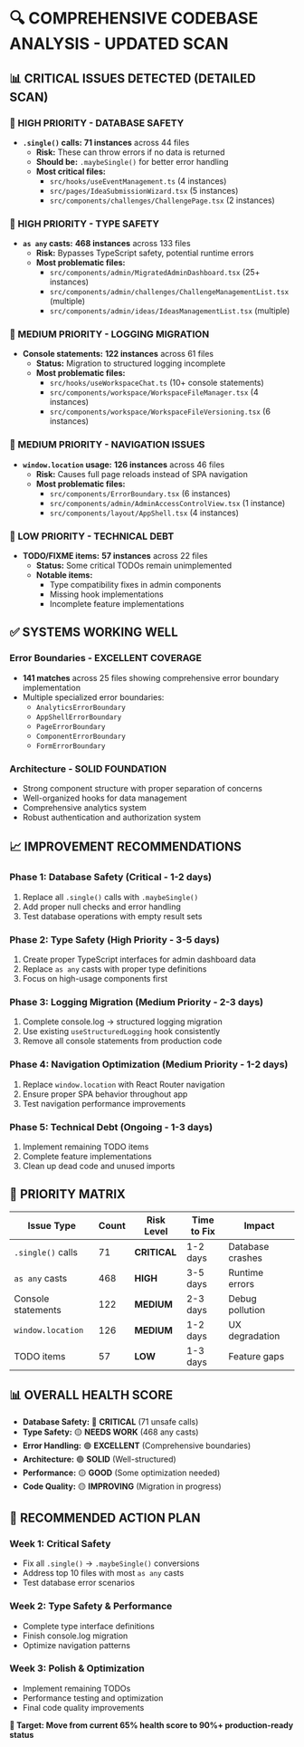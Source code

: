 # 🔍 COMPREHENSIVE CODEBASE ANALYSIS - UPDATED SCAN

## **📊 CRITICAL ISSUES DETECTED (DETAILED SCAN)**

### **🚨 HIGH PRIORITY - DATABASE SAFETY**
- **`.single()` calls:** **71 instances** across 44 files
  - **Risk:** These can throw errors if no data is returned
  - **Should be:** `.maybeSingle()` for better error handling
  - **Most critical files:**
    - `src/hooks/useEventManagement.ts` (4 instances)
    - `src/pages/IdeaSubmissionWizard.tsx` (5 instances)
    - `src/components/challenges/ChallengePage.tsx` (2 instances)

### **🚨 HIGH PRIORITY - TYPE SAFETY**
- **`as any` casts:** **468 instances** across 133 files
  - **Risk:** Bypasses TypeScript safety, potential runtime errors
  - **Most problematic files:**
    - `src/components/admin/MigratedAdminDashboard.tsx` (25+ instances)
    - `src/components/admin/challenges/ChallengeManagementList.tsx` (multiple)
    - `src/components/admin/ideas/IdeasManagementList.tsx` (multiple)

### **🚨 MEDIUM PRIORITY - LOGGING MIGRATION**
- **Console statements:** **122 instances** across 61 files
  - **Status:** Migration to structured logging incomplete
  - **Most problematic files:**
    - `src/hooks/useWorkspaceChat.ts` (10+ console statements)
    - `src/components/workspace/WorkspaceFileManager.tsx` (4 instances)
    - `src/components/workspace/WorkspaceFileVersioning.tsx` (6 instances)

### **🚨 MEDIUM PRIORITY - NAVIGATION ISSUES**
- **`window.location` usage:** **126 instances** across 46 files
  - **Risk:** Causes full page reloads instead of SPA navigation
  - **Most problematic files:**
    - `src/components/ErrorBoundary.tsx` (6 instances)
    - `src/components/admin/AdminAccessControlView.tsx` (1 instance)
    - `src/components/layout/AppShell.tsx` (4 instances)

### **🚨 LOW PRIORITY - TECHNICAL DEBT**
- **TODO/FIXME items:** **57 instances** across 22 files
  - **Status:** Some critical TODOs remain unimplemented
  - **Notable items:**
    - Type compatibility fixes in admin components
    - Missing hook implementations
    - Incomplete feature implementations

## **✅ SYSTEMS WORKING WELL**

### **Error Boundaries - EXCELLENT COVERAGE**
- **141 matches** across 25 files showing comprehensive error boundary implementation
- Multiple specialized error boundaries:
  - `AnalyticsErrorBoundary`
  - `AppShellErrorBoundary`
  - `PageErrorBoundary`
  - `ComponentErrorBoundary`
  - `FormErrorBoundary`

### **Architecture - SOLID FOUNDATION**
- Strong component structure with proper separation of concerns
- Well-organized hooks for data management
- Comprehensive analytics system
- Robust authentication and authorization system

## **📈 IMPROVEMENT RECOMMENDATIONS**

### **Phase 1: Database Safety (Critical - 1-2 days)**
1. Replace all `.single()` calls with `.maybeSingle()`
2. Add proper null checks and error handling
3. Test database operations with empty result sets

### **Phase 2: Type Safety (High Priority - 3-5 days)**
1. Create proper TypeScript interfaces for admin dashboard data
2. Replace `as any` casts with proper type definitions
3. Focus on high-usage components first

### **Phase 3: Logging Migration (Medium Priority - 2-3 days)**
1. Complete console.log → structured logging migration
2. Use existing `useStructuredLogging` hook consistently
3. Remove all console statements from production code

### **Phase 4: Navigation Optimization (Medium Priority - 1-2 days)**
1. Replace `window.location` with React Router navigation
2. Ensure proper SPA behavior throughout app
3. Test navigation performance improvements

### **Phase 5: Technical Debt (Ongoing - 1-3 days)**
1. Implement remaining TODO items
2. Complete feature implementations
3. Clean up dead code and unused imports

## **🎯 PRIORITY MATRIX**

| Issue Type | Count | Risk Level | Time to Fix | Impact |
|------------|-------|------------|-------------|---------|
| `.single()` calls | 71 | **CRITICAL** | 1-2 days | Database crashes |
| `as any` casts | 468 | **HIGH** | 3-5 days | Runtime errors |
| Console statements | 122 | **MEDIUM** | 2-3 days | Debug pollution |
| `window.location` | 126 | **MEDIUM** | 1-2 days | UX degradation |
| TODO items | 57 | **LOW** | 1-3 days | Feature gaps |

## **📊 OVERALL HEALTH SCORE**

- **Database Safety:** 🔴 **CRITICAL** (71 unsafe calls)
- **Type Safety:** 🟡 **NEEDS WORK** (468 any casts)
- **Error Handling:** 🟢 **EXCELLENT** (Comprehensive boundaries)
- **Architecture:** 🟢 **SOLID** (Well-structured)
- **Performance:** 🟡 **GOOD** (Some optimization needed)
- **Code Quality:** 🟡 **IMPROVING** (Migration in progress)

## **🚀 RECOMMENDED ACTION PLAN**

### **Week 1: Critical Safety**
- Fix all `.single()` → `.maybeSingle()` conversions
- Address top 10 files with most `as any` casts
- Test database error scenarios

### **Week 2: Type Safety & Performance**
- Complete type interface definitions
- Finish console.log migration
- Optimize navigation patterns

### **Week 3: Polish & Optimization**
- Implement remaining TODOs
- Performance testing and optimization
- Final code quality improvements

**🎯 Target: Move from current 65% health score to 90%+ production-ready status**